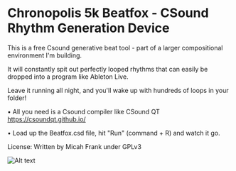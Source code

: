 # Chronopolis 5k Beatfox - CSound Rhythm Generation Device

This is a free Csound generative beat tool - part of a larger compositional environment I'm building.

It will constantly spit out perfectly looped rhythms that can easily be dropped into a program like Ableton Live.

Leave it running all night, and you'll wake up with hundreds of loops in your folder!

• All you need is a Csound compiler like CSound QT https://csoundqt.github.io/

• Load up the Beatfox.csd file, hit "Run" (command + R) and watch it go.

License: Written by Micah Frank under GPLv3

![Alt text](https://github.com/chronopolis5k/Beatfox/blob/master/Media/chronopolis5k.JPG?raw=true "Sketching out Beatfox")
